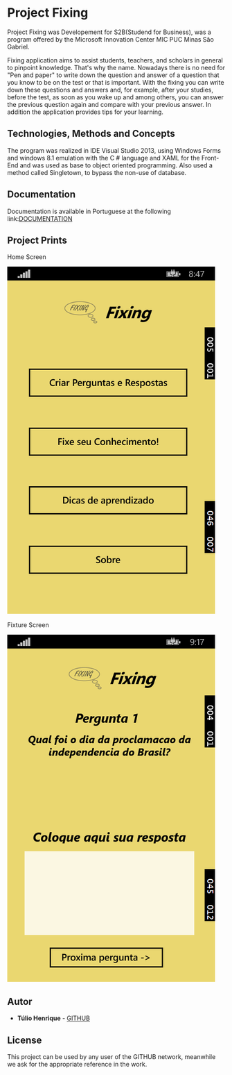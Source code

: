 # Project Fixing 

Project Fixing was Developement for S2B(Studend for Business), was a program offered by the Microsoft Innovation Center MIC PUC Minas São Gabriel.

Fixing application aims to assist students, teachers, and scholars in general to pinpoint knowledge. That's why the name. Nowadays there is no need for "Pen and paper" to write down the question and answer of a question that you know to be on the test or that is important.
With the fixing you can write down these questions and answers and, for example, after your studies, before the test, as soon as you wake up and among others, you can answer the previous question again and compare with your previous answer. In addition the application provides tips for your learning.

## Technologies, Methods and Concepts

The program was realized in IDE Visual Studio 2013, using Windows Forms and windows 8.1 emulation with the C # language and XAML for the Front-End and was used as base to
object oriented programming.
Also used a method called Singletown, to bypass the non-use of database.

## Documentation

Documentation is available in Portuguese at the following link:[DOCUMENTATION](https://github.com/TulioHenrique/Fixing-Project/blob/master/DOCUMENTA%C3%87%C3%83O%20PROJETO%20FIXING.pdf)

## Project Prints

Home Screen

![alt text](https://github.com/TulioHenrique/Fixing-Project/blob/master/PRINTS/Intro.png)

Fixture Screen

![alt text](https://github.com/TulioHenrique/Fixing-Project/blob/master/PRINTS/fixture%20screen.png)

## Autor

* **Túlio Henrique** - [GITHUB](https://github.com/TulioHenrique)

## License

This project can be used by any user of the GITHUB network, meanwhile we ask for the appropriate reference in the work.


